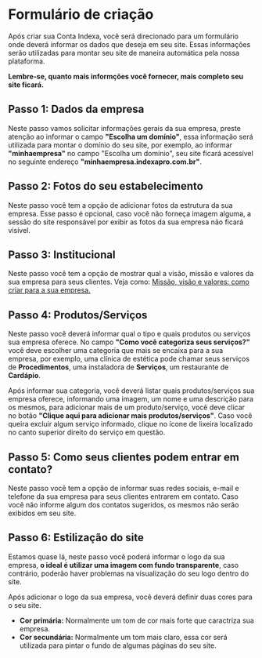 # Formulário de criação

Após criar sua Conta Indexa, você será direcionado para um formulário onde deverá informar os dados que deseja em seu site. Essas informações serão utilizadas para montar seu site de maneira automática pela nossa plataforma.

**Lembre-se, quanto mais informções você fornecer, mais completo seu site ficará.**

## Passo 1: Dados da empresa

Neste passo vamos solicitar informações gerais da sua empresa, preste atenção ao informar o campo **"Escolha um domínio"**, essa informação será utilizada para montar o domínio do seu site, por exemplo, ao informar **"minhaempresa"** no campo "Escolha um domínio", seu site ficará acessível no seguinte endereço **"minhaempresa.indexapro.com.br"**.


## Passo 2: Fotos do seu estabelecimento

Neste passo você tem a opção de adicionar fotos da estrutura da sua empresa. Esse passo é opcional, caso você não forneça imagem alguma, a sessão do site responsável por exibir as fotos da sua empresa não ficará visível.


## Passo 3: Institucional

Neste passo você tem a opção de mostrar qual a visão, missão e valores da sua empresa para seus clientes. Veja como: <a href="https://blog.bomcontrole.com.br/missao-visao-valores/" target="_blank">Missão, visão e valores: como criar para a sua empresa.</a>

## Passo 4: Produtos/Serviços

Neste passo você deverá informar qual o tipo e quais produtos ou serviços sua empresa oferece. No campo **"Como você categoriza seus serviços?"** você deve escolher uma categoria que mais se encaixa para a sua empresa, por exemplo, uma clínica de estética pode chamar seus serviços de **Procedimentos**, uma instaladora de **Serviços**, um restaurante de **Cardápio**.

Após informar sua categoria, você deverá listar quais produtos/serviços sua empresa oferece, informando uma imagem, um nome e uma descrição para os mesmos, para adicionar mais de um produto/serviço, você deve clicar no botão **"Clique aqui para adicionar mais produtos/serviços"**. Caso você queira excluir algum serviço informado, clique no ícone de lixeira localizado no canto superior direito do serviço em questão.

## Passo 5: Como seus clientes podem entrar em contato?

Neste passo você tem a opção de informar suas redes sociais, e-mail e telefone da sua empresa para seus clientes entrarem em contato. Caso você não informe algum dos contatos sugeridos, os mesmos não serão exibidos em seu site.

## Passo 6: Estilização do site

Estamos quase lá, neste passo você poderá informar o logo da sua empresa, **o ideal é utilizar uma imagem com fundo transparente**, caso contrário, poderão haver problemas na visualização do seu logo dentro do site.

Após adicionar o logo da sua empresa, você deverá definir duas cores para o seu site.

- **Cor primária:** Normalmente um tom de cor mais forte que caractriza sua empresa.
- **Cor secundária:** Normalmente um tom mais claro, essa cor será utilizada para pintar o fundo de algumas páginas do seu site.

